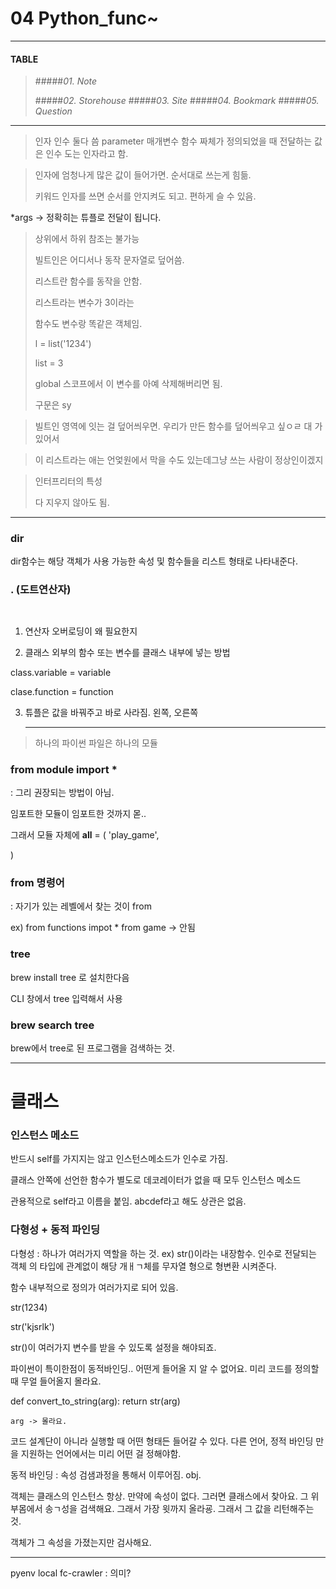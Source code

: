 # 04 Python_func~

---

#### __TABLE__


>#####_01. Note_
>
>#####_02. Storehouse_
>#####_03. Site_
>#####_04. Bookmark_
>#####_05. Question_

---



> 인자 인수 둘다 씀
> parameter 매개변수 함수 짜체가 정의되었을 때
> 전달하는 값은 인수 도는 인자라고 함.
> 
>
>
>


> 인자에 엄청나게 많은 값이 들어가면. 순서대로 쓰는게 힘듦.
> 
> 키워드 인자를 쓰면 순서를 안지켜도 되고. 편하게 슬 수 있음.
> 


*args -> 정확히는 튜플로 전달이 됩니다.



> 상위에서 하위 참조는 불가능
> 
> 빌트인은 어디서나 동작
> 문자열로 덮어씀.
> 
> 리스트란 함수를 동작을 안함.
> 
> 리스트라는 변수가 3이라는 
> 
> 함수도 변수랑 똑같은 객체임.
> 
>  
> l = list('1234')
> 
> list = 3
> 
> global 스코프에서 이 변수를 아예 삭제해버리면 됨.
> 
> 
> 구문은 sy

> 빌트인 영역에 잇는 걸 덮어씌우면.
> 우리가 만든 함수를 덮어씌우고 싶ㅇㄹ 대 가 있어서

> 이 리스트라는 애는 언엋원에서 막을 수도 있는데그냥 쓰는 사람이 정상인이겠지


> 인터프리터의 특성
> 
> 다 지우지 않아도 됨.
> 
> 

---

### dir

dir함수는 해당 객체가 사용 가능한 속성 및 함수들을 리스트 형태로 나타내준다.


### . (도트연산자)
 
 

```


```

1. 연산자 오버로딩이 왜 필요한지

2. 클래스 외부의 함수 또는 변수를 클래스 내부에 넣는 방법

class.variable = variable

clase.function = function





3. 튜플은 값을 바꿔주고 바로 사라짐.
   왼쪽, 오른쪽 
   
   -----
   
   
   
> 하나의 파이썬 파일은 하나의 모듈


### from module import * 
: 그리 권장되는 방법이 아님.

임포트한 모듈이 임포트한 것까지 몯..

그래서 모듈 자체에 
__all__ = (
	'play_game',

)


### from 명령어

: 자기가 있는 레벨에서 찾는 것이 from

ex) from functions impot *
from game -> 안됨


### tree

brew install tree
로 설치한다음

CLI 창에서 tree 입력해서 사용


### brew search tree
brew에서 tree로 된 프로그램을 검색하는 것.



----
# 클래스


### 인스턴스 메소드

반드시 self를 가지지는 않고
인스턴스메소드가 인수로 가짐.

클래스 안쪽에 선언한 함수가 별도로 데코레이터가 없을 때 모두 인스턴스 메소드

관용적으로 self라고 이름을 붙임.
abcdef라고 해도 상관은 없음.









### 다형성 + 동적 파인딩

다형성 :
하나가 여러가지 역할을 하는 것.
ex) str()이라는 내장함수.
인수로 전달되는 객체 의 타입에 관계없이 해당 개ㅐㄱ체를 무자열 형으로 형변환 시켜준다.


함수 내부적으로 정의가 여러가지로 되어 있음.

str(1234)

str('kjsrlk')


str()이 여러가지 변수를 받을 수 있도록 설정을 해야되죠.

파이썬이 특이한점이 동적바인딩..
어떤게 들어올 지 알 수 없어요.
미리 코드를 정의할때 무얼 들어올지 몰라요.

def convert_to_string(arg):
	return str(arg)
	
	arg -> 몰라요.
	

코드 설계단이 아니라 실행할 때 어떤 형태든 들어갈 수 있다.
다른 언어, 정적 바인딩 만을 지원하는 언어에서는
미리 어떤 걸 정해야함.


동적 바인딩 : 속성 검샘과정을 통해서 이루어짐.
obj.

객체는 클래스의 인스턴스 항상. 만약에 속성이 없다. 그러면 클래스에서 찾아요. 그 위 부몸에서 송ㄱ성을 검색해요. 그래서 가장 윗까지 올라굥. 그래서 그 값을 리턴해주는 것.

객체가 그 속성을 가졌는지만 검사해요. 




-----
pyenv local fc-crawler : 의미?




